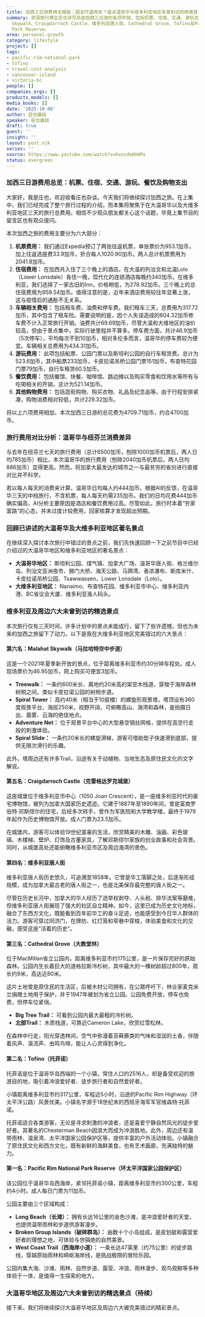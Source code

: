 ```yaml
---
title: 加西三日游费用全揭秘：超支吓退网友？盘点温哥华与维多利亚地区未曾到访的绝美景点
summary: 资深旅行博主庄也详尽总结加西三日游的各项开销，包括机票、住宿、交通、游玩及餐饮，并对比分析其高昂程度。同时，盘点了大温哥华与大维多利亚地区被遗漏的六大必去景点，带领观众云游Malahat
  Skywalk、Craigdarroch Castle、维多利亚唐人街、Cathedral Grove、Tofino及Pacific Rim National
  Park Reserve。
area: personal-growth
category: lifestyle
project: []
tags:
- pacific-rim-national-park
- tofino
- travel-cost-analysis
- vancouver-island
- victoria-bc
people: []
companies_orgs: []
products_models: []
media_books: []
date: '2025-10-08'
author: 莊也雜談
speaker: 莊也雜談
draft: true
guest: ''
insight: ''
layout: post.njk
series: ''
source: https://www.youtube.com/watch?v=hxncdeHUHPo
status: evergreen
---
```

### 加西三日游费用总览：机票、住宿、交通、游玩、餐饮及购物支出

大家好，我是庄也，欢迎收看庄也杂谈。今天我们将继续探讨加西之旅。在上集中，我们已经完成了整个旅行过程的介绍，而本集将聚焦于在大温哥华以及大维多利亚地区三天的旅行总费用。相信不少观众朋友都关心这个话题，毕竟上集节目的留言区也有观众提问。

本次加西之旅的费用主要分为六大部分：

1.  **机票费用：** 我们通过Expedia预订了两张往返机票，单张票价为953.1加币，加上往返选座费33.9加币，折合每人1020.90加币。两人总计机票费用为2041.8加币。
2.  **住宿费用：** 在加西共入住了三个晚上的酒店。在大温的列治文和北温Lolo（Lower Lonsdale）各住一晚，现代化的连锁酒店每晚约340加币。在维多利亚，我们选择了一家古旧的Inn，价格稍低，为278.92加币。三个晚上的总住宿费用为959.54加币。值得注意的是，近年来酒店费用较往年显著上涨，这与疫情后的通胀不无关系。
3.  **车辆相关费用：** 包括租车费、油费和停车费。我们租车三天，总费用为317.72加币，其中包含了租车险。需要说明的是，因个人失误造成的604.32加币修车费不计入正常旅行开销。油费共计69.69加币，尽管大温和大维地区的油价较高，但由于景点集中，实际行驶里程并不算多。停车费方面，共计46.9加币（5次停车），平均每次不到10加币，相对多伦多而言，温哥华的停车费较为便宜。车辆相关总费用为434.31加币。
4.  **游玩费用：** 此项包括船票、公园门票以及斯坦利公园的自行车租赁费。总计为523.6加币，其中船票233加币，卡皮拉诺吊桥公园门票151加币，布查特花园门票79加币，自行车租赁60.5加币。
5.  **餐饮费用：** 包括餐馆、快餐、咖啡馆、路边摊以及购买零食和饮用水等所有与吃喝相关的开销，总计为521.14加币。
6.  **其他购物费用：** 包括逛街购物、购买衣物、礼品及纪念品等。由于行程安排紧凑，购物消费相对较低，共计229.32加币。

将以上六项费用相加，本次加西三日游的总花费为4709.71加币，约合4700加币。

### 旅行费用对比分析：温哥华与纽芬兰消费差异

与去年在纽芬兰七天的旅行费用（总计6500加币，刨除1000加币机票后，两人日均785加币）相比，本次温哥华的旅行费用（刨除2040加币机票后，两人日均886加币）显得更高。然而，将加拿大最发达的城市之一与最贫穷的省份进行直接对比并不科学。

若以每人每天的消费来计算，温哥华日均每人约444加币。根据AI的反馈，在温哥华三天的中档旅行，不含机票，每人每天约需235加币。我们的日均花费444加币确实偏高，AI分析主要原因是酒店和餐饮费用过高。尽管如此，旅行时本着“穷家富路”的心态，并未过度计较费用，回家核算才发现超出预期。

### 回顾已讲述的大温哥华及大维多利亚地区著名景点

在继续深入探讨本次旅行中错过的景点之前，我们先快速回顾一下之前节目中已经介绍过的大温哥华地区和维多利亚地区的著名景点：

*   **大温哥华地区：** 斯坦利公园、煤气镇、加拿大广场、温哥华唐人街、格兰维尔岛、列治文亚洲夜市、狮门大桥、海天公路、马蹄湾、香浓瀑布、斯库米什、卡皮拉诺吊桥公园、Tsawwassen、Lower Lonsdale（Lolo）。
*   **大维多利亚地区：** Nanaimo、布查特花园、维多利亚市中心、维多利亚内港、BC省议会大厦、维多利亚渔人码头。

### 维多利亚及周边六大未曾到访的精选景点

本次旅行仅有三天时间，许多计划中的景点未能成行，留下了些许遗憾，但也为未来的加西之旅留下了动力。以下是我在大维多利亚地区完美错过的六大景点：

#### 第六名：Malahat Skywalk（马拉哈特空中步道）

这是一个2021年夏季新开放的景点，位于距离维多利亚市约30分钟车程处。成人现场票价为46.95加币，网上购买可便宜3加币。

*   **Treewalk：** 一条约600米长、离地约20米高的架空木栈道，穿梭于海岸森林树梢之间，类似卡皮拉诺公园的树梢步道。
*   **Spiral Tower：** 高约40米（相当于10层楼）的螺旋形观景塔，塔顶设有360度观景平台，海拔250米，视野开阔，可俯瞰高山、海湾和森林，是拍摄日出、晨雾、云海的绝佳地点。
*   **Adventure Net：** 位于观景平台中心的大型悬空钢丝网格，提供在高空行走般的刺激体验。
*   **Spiral Slide：** 一条约20米长的螺旋滑梯，游客可借助垫子快速滑到底部，提供无限次滑行的乐趣。

此外，塔周边还有许多Trail，沿途有关于动植物、当地生态及原住民文化的文字解说。

#### 第五名：Craigdarroch Castle（克雷格达罗克城堡）

这座城堡位于维多利亚市中心（1050 Joan Crescent），是一座维多利亚时代的豪宅博物馆，被列为加拿大国家历史遗迹。它建于1887年至1890年间，曾是富商罗伯特·邓斯缪尔的住宅，后经多次转手，曾作为军医院和大学教学楼，最终于1979年起作为历史博物馆开放。成人门票为23.5加币。

在城堡内，游客可以体验19世纪富豪的生活，欣赏精美的木雕、油画、彩色玻璃、木楼梯、壁炉、灯饰及古董家具，了解邓斯缪尔家族的创业故事和社会背景。同时，从城堡高处还能俯瞰维多利亚市区及周边海湾的景色。

#### 第四名：维多利亚唐人街

维多利亚唐人街历史悠久，可追溯至1858年。它曾是华工落脚之处，后逐渐形成规模，成为加拿大最古老的唐人街之一，也是北美保存最完整的唐人街之一。

尽管在历史长河中，加拿大的华人经历了选举权剥夺、人头税、排华法案等磨难，但维多利亚唐人街展现了强大的社区自立精神。如今，这里已成为历史文化地标，融合了东西方文化，既能看到百年前华工的奋斗足迹，也能感受到今日华人群体的活力。游客可穿过同济门，在牌坊、红灯笼和窄巷中穿梭，体验美食和文化的交融，感受这座“活着的历史”。

#### 第三名：Cathedral Grove（大教堂林）

位于MacMillan省立公园内，距离维多利亚市约175公里，是一片保存完好的原始森林。公园内生长着巨大的道格拉斯冷杉树，其中最大的一棵树龄超过800年，周长约9米，高达近80米。

这片土地曾是原住民的生活区，后被木材公司拥有，在公眾呼吁下，林业家麦克米兰捐赠土地用于保护，并于1947年被划为省立公园。公园免费开放，停车也免费，但停车位紧俏。

*   **Big Tree Trail：** 可看到公园内最大最粗的冷杉树。
*   **北部Trail：** 木质栈道，可靠近Cameron Lake，欣赏红雪松林。

在森林中行走，阳光穿透林间，空气中弥漫着苔藓蕨类的气味和湿润的土香，伴随着风声、溪流声、虫鸣鸟啼，能让人心灵得到净化。

#### 第二名：Tofino（托菲诺）

托菲诺是位于温哥华岛西端的一个小镇，常住人口约2516人，却是备受欢迎的旅游目的地，吸引着冲浪爱好者、徒步旅行者和自然爱好者。

小镇距离维多利亚市约317公里，车程近5小时，沿途的Pacific Rim Highway（环太平洋公路）风景优美。小镇名字源于18世纪末的西班牙海军军官维森特·托菲诺。

托菲诺适合各类游客，无论是寻求刺激的冲浪者，还是喜爱宁静自然风光的徒步爱好者。其著名的Chesterman Beach因浪大而成为冲浪胜地。此外，周边还有温带雨林、温泉湾、太平洋国家公园保护区等，提供丰富的户外活动体验。小镇融合了原住民文化和西方文化，既有新鲜的海鲜美食，也有艺术画廊，充满独特的魅力。

#### 第一名：Pacific Rim National Park Reserve（环太平洋国家公园保护区）

该公园位于温哥华岛西海岸，紧邻托菲诺小镇，距离维多利亚市约300公里，车程约4小时。成人每日门票为11加币。

公园主要由三个区域构成：

*   **Long Beach（长滩）：** 拥有长达16公里的金色沙滩，是冲浪爱好者的天堂，也提供温带雨林和步道供游客漫步。
*   **Broken Group Islands（破碎群岛）：** 由数十个小岛组成，是皮划艇和露营爱好者的理想之地，可体验与世隔绝的自然美景。
*   **West Coast Trail（西海岸小道）：** 一条长达47英里（约75公里）的徒步路线，穿越原始雨林和崎岖海岸线，是挑战极限的冒险乐园。

公园内集大海、沙滩、雨林、自然步道、露营、冲浪、雨林漫步、观鸟观鲸等多种体验于一体，是值得一生探索的地方。

### 大温哥华地区及周边六大未曾到访的精选景点（待续）

接下来，我们将继续探讨大温哥华地区及周边六大被完美错过的精彩景点。